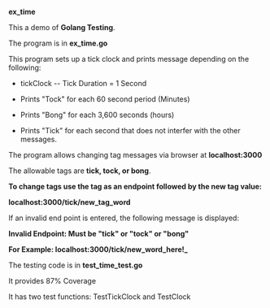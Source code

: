 **ex_time**

This a demo of **Golang Testing**.

The program is in **ex_time.go**

This program sets up a tick clock and prints message depending on the following:

* tickClock  -- Tick Duration = 1 Second

* Prints "Tock" for each 60 second period (Minutes)
* Prints "Bong" for each 3,600 seconds (hours)
* Prints "Tick" for each second that does not interfer with the other messages.

The program allows changing tag messages via browser at **localhost:3000**

The allowable tags are **tick, tock, or bong**. 

**To change tags use the tag as an endpoint followed by the new tag value:**

**localhost:3000/tick/new_tag_word<cr>**

If an invalid end point is entered, the following message is displayed:

**Invalid Endpoint: Must be "tick" or "tock" or "bong"**
      
**For Example: localhost:3000/tick/new_word_here!_**

The testing code is in **test_time_test.go**

It provides 87% Coverage

It has two test functions:  TestTickClock and TestClock
